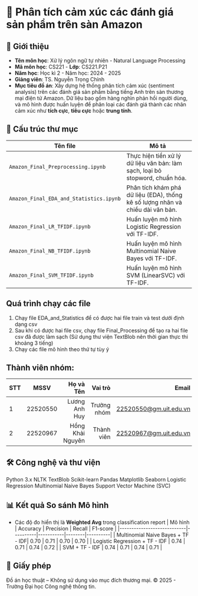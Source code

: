 # 📘 Phân tích cảm xúc các đánh giá sản phẩm trên sàn Amazon

## 🧠 Giới thiệu

* **Tên môn học**: Xử lý ngôn ngữ tự nhiên - Natural Language Processing
* **Mã môn học**: CS221 - **Lớp**: CS221.P21
* **Năm học**: Học kì 2 - Năm học: 2024 - 2025
* **Giảng viên**: TS. Nguyễn Trọng Chỉnh
* **Mục tiêu đồ án**: Xây dựng hệ thống phân tích cảm xúc (sentiment analysis) trên các đánh giá sản phẩm bằng tiếng Anh trên sàn thương mại điện tử Amazon. Dữ liệu bao gồm hàng nghìn phản hồi người dùng, và mô hình được huấn luyện để phân loại các đánh giá thành các nhãn cảm xúc như **tích cực**, **tiêu cực** hoặc **trung tính**.

## 📂 Cấu trúc thư mục

| Tên file                             | Mô tả                                                                 |
|-------------------------------------|----------------------------------------------------------------------|
| `Amazon_Final_Preprocessing.ipynb`  | Thực hiện tiền xử lý dữ liệu văn bản: làm sạch, loại bỏ stopword, chuẩn hóa. |
| `Amazon_Final_EDA_and_Statistics.ipynb` | Phân tích khám phá dữ liệu (EDA), thống kê số lượng nhãn và chiều dài văn bản. |
| `Amazon_Final_LR_TFIDF.ipynb`       | Huấn luyện mô hình Logistic Regression với TF-IDF.                  |
| `Amazon_Final_NB_TFIDF.ipynb`       | Huấn luyện mô hình Multinomial Naive Bayes với TF-IDF.             |
| `Amazon_Final_SVM_TFIDF.ipynb`      | Huấn luyện mô hình SVM (LinearSVC) với TF-IDF.                      |

## Quá trình chạy các file
1. Chạy file EDA_and_Statistics để có được hai file train và test dưới định dạng csv
2. Sau khi có được hai file csv, chạy file Final_Processing để tạo ra hai file csv đã được làm sạch (Sử dụng thư viện TextBlob nên thời gian thực thi khoảng 3 tiếng)
3. Chạy các file mô hình theo thứ tự tùy ý

## Thành viên nhóm: 
| STT    | MSSV          | Họ và Tên              |Vai trò    | Email                   |
| ------ |:-------------:| ----------------------:|----------:|-------------------------:
| 1      |22520550|Lương Anh Huy|Trưởng nhóm| 22520550@gm.uit.edu.vn|
| 2      |22520967|Hồng Khải Nguyên|Thành viên| 22520967@gm.uit.edu.vn|

## 🛠️ Công nghệ và thư viện
Python 3.x
NLTK
TextBlob
Scikit-learn
Pandas
Matplotlib
Seaborn
Logistic Regression
Multinomial Naive Bayes
Support Vector Machine (SVC)

## 📊 Kết quả So sánh Mô hình
* Các độ đo hiển thị là **Weighted Avg** trong classification report
| Mô hình                     | Accuracy | Precision | Recall | F1-score |
|----------------------------|----------|-----------|--------|----------|
| Multinomial Naive Bayes + TF - IDF| 0.70 | 0.71 | 0.70 | 0.70 |
| Logistic Regression + TF - IDF | 0.74 | 0.71 | 0.74 | 0.72 |
| SVM + TF - IDF | 0.74 | 0.71 | 0.74 | 0.71 |

## 📄 Giấy phép
Đồ án học thuật – Không sử dụng vào mục đích thương mại.
© 2025 - Trường Đại học Công nghệ thông tin.
